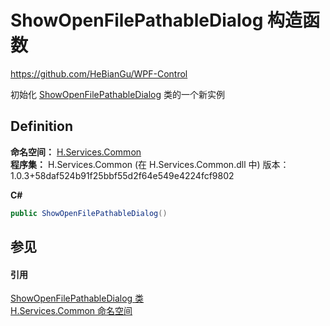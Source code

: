 # ShowOpenFilePathableDialog 构造函数
https://github.com/HeBianGu/WPF-Control

初始化 <a href="7a1c6d76-c3d1-8205-6b0f-8a90eb3ec5fb">ShowOpenFilePathableDialog</a> 类的一个新实例



## Definition
**命名空间：** <a href="b9cdd84f-6623-a51a-f53b-465103ced202">H.Services.Common</a>  
**程序集：** H.Services.Common (在 H.Services.Common.dll 中) 版本：1.0.3+58daf524b91f25bbf55d2f64e549e4224fcf9802

**C#**
``` C#
public ShowOpenFilePathableDialog()
```



## 参见


#### 引用
<a href="7a1c6d76-c3d1-8205-6b0f-8a90eb3ec5fb">ShowOpenFilePathableDialog 类</a>  
<a href="b9cdd84f-6623-a51a-f53b-465103ced202">H.Services.Common 命名空间</a>  
